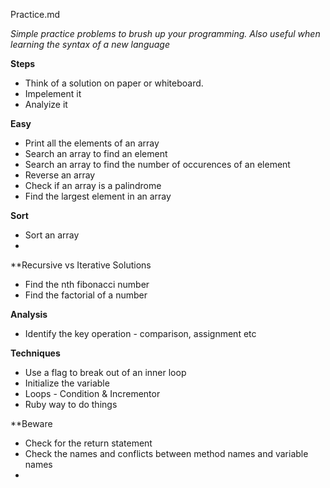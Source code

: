 Practice.md

 *Simple practice problems to brush up your programming. Also useful when learning the syntax of a new language*

**Steps**
* Think of a solution on paper or whiteboard.
* Impelement it
* Analyize it


**Easy**
* Print all the elements of an array
* Search an array to find an element
* Search an array to find the number of occurences of an element
* Reverse an array
* Check if an array is a palindrome
* Find the largest element in an array

**Sort**
* Sort an array
* 

**Recursive vs Iterative Solutions
* Find the nth fibonacci number
* Find the factorial of a number

**Analysis**
* Identify the key operation - comparison, assignment etc


**Techniques**
* Use a flag to break out of an inner loop
* Initialize the variable
* Loops - Condition & Incrementor
* Ruby way to do things

**Beware
* Check for the return statement
* Check the names and conflicts between method names and variable names
* 
